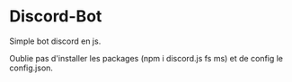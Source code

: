 # Discord-Bot

Simple bot discord en js.

Oublie pas d'installer les packages (npm i discord.js fs ms) et de config le config.json.
